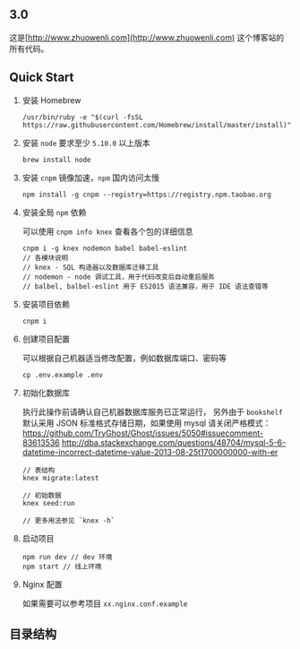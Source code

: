 ## 3.0

这是[http://www.zhuowenli.com](http://www.zhuowenli.com) 这个博客站的所有代码。

## Quick Start

1. 安装 Homebrew

   ```
   /usr/bin/ruby -e "$(curl -fsSL https://raw.githubusercontent.com/Homebrew/install/master/install)"
   ```

2. 安装 `node` 要求至少 `5.10.0` 以上版本

   ```
   brew install node
   ```

3. 安装 `cnpm` 镜像加速，`npm` 国内访问太慢

   ```
   npm install -g cnpm --registry=https://registry.npm.taobao.org
   ```

4. 安装全局 `npm` 依赖

   可以使用 `cnpm info knex` 查看各个包的详细信息

   ```
   cnpm i -g knex nodemon babel babel-eslint
   // 各模块说明
   // knex - SQL 构造器以及数据库迁移工具
   // nodemon - node 调试工具，用于代码改变后自动重启服务
   // balbel, balbel-eslint 用于 ES2015 语法兼容，用于 IDE 语法查错等
   ```

5. 安装项目依赖

   ```
   cnpm i
   ```

6. 创建项目配置

    可以根据自己机器适当修改配置，例如数据库端口、密码等

    ```
    cp .env.example .env
    ```

7. 初始化数据库

    执行此操作前请确认自己机器数据库服务已正常运行，
    另外由于 `bookshelf` 默认采用 JSON 标准格式存储日期，如果使用 mysql 请关闭严格模式：
    https://github.com/TryGhost/Ghost/issues/5050#issuecomment-83613536
    http://dba.stackexchange.com/questions/48704/mysql-5-6-datetime-incorrect-datetime-value-2013-08-25t1700000000-with-er

    ```
    // 表结构
    knex migrate:latest

    // 初始数据
    knex seed:run

    // 更多用法参见 `knex -h`
    ```

8. 启动项目

   ```
   npm run dev // dev 环境
   npm start // 线上环境
   ```

9. Nginx 配置

   如果需要可以参考项目 `xx.nginx.conf.example`


## 目录结构

